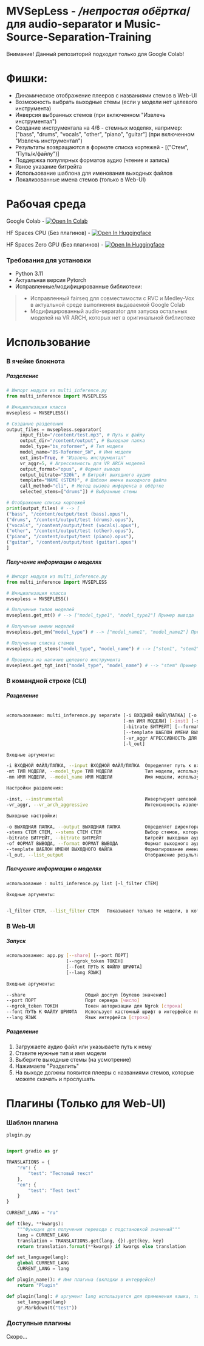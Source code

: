 # MVSepLess - */непростая обёртка*/ для audio-separator и Music-Source-Separation-Training

Внимание! Данный репозиторий подходит только для Google Colab!

# Фишки:

- Динамическое отображение плееров с названиями стемов в Web-UI
- Возможность выбрать выходные стемы (если у модели нет целевого инструмента)
- Инверсия выбранных стемов (при включенном "Извлечь инструментал")
- Создание инструментала на 4/6 - стемных моделях, например: ["bass", "drums", "vocals", "other", "piano", "guitar"] (при включенном "Извлечь инструментал")
- Результаты возвращаются в формате списка кортежей - [("Стем", "Путь/к/файлу")]
- Поддержка популярных форматов аудио (чтение и запись)
- Явное указание битрейта
- Использование шаблона для именования выходных файлов
- Локализованные имена стемов (только в Web-UI)

# Рабочая среда

Google Colab - [![Open In Colab](https://colab.research.google.com/assets/colab-badge.svg)](https://colab.research.google.com/github/noblebarkrr/mvsepless/blob/beta/Mvsepless_Beta.ipynb)

HF Spaces CPU (Без плагинов) - [![Open In Huggingface](https://huggingface.co/datasets/huggingface/badges/resolve/main/open-in-hf-spaces-sm.svg)](https://huggingface.co/spaces/noblebarkrr/mvsepless_cpu_beta)

HF Spaces Zero GPU (Без плагинов) - [![Open In Huggingface](https://huggingface.co/datasets/huggingface/badges/resolve/main/open-in-hf-spaces-sm.svg)](https://huggingface.co/spaces/noblebarkrr/mvsepless_zero_gpu)


### Требования для установки

- Python 3.11
- Актуальная версия Pytorch
- Исправленные/модифицированные библиотеки:
> - Исправленный fairseq для совместимости с RVC и Medley-Vox в актуальной среде выполнения выдаваемой Google Colab
> - Модифицированный audio-separator для запуска остальных моделей на VR ARCH, которых нет в оригинальной библиотеке

# Использование

### В ячейке блокнота

##### Разделение

```python
# Импорт модуля из multi_inference.py
from multi_inference import MVSEPLESS

# Инициализация класса
mvsepless = MVSEPLESS()

# Создание разделения
output_files = mvsepless.separator(
     input_file="/content/test.mp3", # Путь к файлу
     output_dir="/content/output", # Выходная папка
     model_type="bs_roformer", # Тип модели
     model_name="BS-Roformer_SW", # Имя модели
     ext_inst=True, # "Извлечь инструментал"
     vr_aggr=5, # Агрессивность для VR ARCH моделей
     output_format="opus", # Формат вывода
     output_bitrate="320k", # Битрейт выходного аудио
     template="NAME (STEM)", # Шаблон имени выходного файла
     call_method="cli", # Метод вызова инференса в обёртке
     selected_stems=["drums"]) # Выбранные стемы

# Отображение списка кортежей
print(output_files) # --> [
("bass", "/content/output/test (bass).opus"),
("drums", "/content/output/test (drums).opus"),
("vocals", "/content/output/test (vocals).opus"),
("other", "/content/output/test (other).opus"),
("piano", "/content/output/test (piano).opus"),
("guitar", "/content/output/test (guitar).opus")
]

```

##### Получение информации о моделях

```python
# Импорт модуля из multi_inference.py
from multi_inference import MVSEPLESS

# Инициализация класса
mvsepless = MVSEPLESS()

# Получение типов моделей
mvsepless.get_mt() # --> ["model_type1", "model_type2"] Пример вывода

# Получение имени моделей
mvsepless.get_mn("model_type") # --> ["model_name1", "model_name2"] Пример вывода

# Получение списка стемов
mvsepless.get_stems("model_type", "model_name") # --> ["stem1", "stem2"] Пример вывода

# Проверка на наличие целевого инструмента
mvsepless.get_tgt_inst("model_type", "model_name") # --> "stem" Пример вывода

```

### В командной строке (CLI)

##### Разделение

```sh

использование: multi_inference.py separate [-i ВХОДНОЙ ФАЙЛ/ПАПКА] [-o ВЫХОДНАЯ ПАПКА] [-mt ТИП МОДЕЛИ] 
                                           [-mn ИМЯ МОДЕЛИ] [-inst] [-stems "СТЕМ" "СТЕМ" "СТЕМ"...] 
                                           [-bitrate БИТРЕЙТ] [--format ФОРМАТ ВЫВОДА] 
                                           [--template ШАБЛОН ИМЕНИ ВЫХОДНОГО ФАЙЛА]
                                           [-vr_aggr АГРЕССИВНОСТЬ ДЛЯ VR ARCH МОДЕЛЕЙ]
                                           [-l_out]

Входные аргументы:

-i ВХОДНОЙ ФАЙЛ/ПАПКА, --input ВХОДНОЙ ФАЙЛ/ПАПКА  Определяет путь к входному файлу [строка]
-mt ТИП МОДЕЛИ, --model_type ТИП МОДЕЛИ            Тип модели, используемой в разделении [строка]
-mn ИМЯ МОДЕЛИ, --model_name ИМЯ МОДЕЛИ            Имя модели, используемой в разделении [строка]

Настройки разделения:

-inst, --instrumental                              Инвертирует целевой инструмент/выбранные стемы (работает только с MSST) [булево значение]
-vr_aggr, --vr_arch_aggressive                     Интенсивность извлечения стема на VR ARCH моделях [число]

Выходные настройки:

-o ВЫХОДНАЯ ПАПКА, --output ВЫХОДНАЯ ПАПКА         Определяет директорию, куда будут сохранены стемы [строка]
-stems СТЕМ СТЕМ, --stems СТЕМ СТЕМ                Выбор стемов, которые будут сохранены в папке [список]
-bitrate БИТРЕЙТ, --bitrate БИТРЕЙТ                Битрейт выходных аудио (игнорируется если формат вывода WAV, FLAC и AIFF) [строка]
-of ФОРМАТ ВЫВОДА, --format ФОРМАТ ВЫВОДА          Формат выходного аудио [строка]
--template ШАБЛОН ИМЕНИ ВЫХОДНОГО ФАЙЛА            Форматирование имени выходного файла по шаблону [строка]
-l_out, --list_output                              Отображение результатов разделения [булево значение]


```


##### Полчуение информации о моделях

```sh
использование : multi_inference.py list [-l_filter СТЕМ]

Входные аргументы:


-l_filter СТЕМ, --list_filter СТЕМ   Показывает только те модели, в которых есть указанный стем [строка]

```


### В Web-UI

##### Запуск 

```sh
использование: app.py [--share] [--port ПОРТ] 
                      [--ngrok_token ТОКЕН]           
                      [--font ПУТЬ К ФАЙЛУ ШРИФТА]       
                      [--lang ЯЗЫК]
 
Входные аргументы:

--share                      Общий доступ [булево значение]
--port ПОРТ                  Порт сервера [число]
--ngrok_token ТОКЕН          Токен авторизации для Ngrok [строка]
--font ПУТЬ К ФАЙЛУ ШРИФТА   Использует кастомный шрифт в интерфейсе по указанному пути [строка]
--lang ЯЗЫК                  Язык интерфейса [строка]

```

##### Разделение

1. Загружаете аудио файл или указываете путь к нему
2. Ставите нужные тип и имя модели
3. Выберите выходные стемы (на усмотрение)
4. Нажимаете "Разделить"
5. На выходе должны появится плееры с названиями стемов, которые можете скачать и прослушать

# Плагины (Только для Web-UI)

### Шаблон плагина

```
plugin.py
```

```python

import gradio as gr

TRANSLATIONS = {
    "ru": {
        "test": "Тестовый текст"
    },
    "en": {
        "test": "Test text"
    }
}

CURRENT_LANG = "ru"

def t(key, **kwargs):
    """Функция для получения перевода с подстановкой значений"""
    lang = CURRENT_LANG
    translation = TRANSLATIONS.get(lang, {}).get(key, key)
    return translation.format(**kwargs) if kwargs else translation

def set_language(lang):
    global CURRENT_LANG
    CURRENT_LANG = lang

def plugin_name(): # Имя плагина (вкладки в интерфейсе)
    return "Plugin"

def plugin(lang): # аргумент lang используется для применения языка, такого же как и в интерфейсе
    set_language(lang)
    gr.Markdown(t("test"))


```

### Доступные плагины

Скоро...












